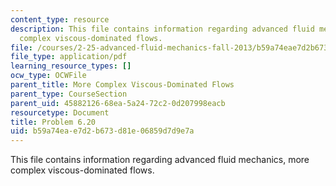 ```yaml
---
content_type: resource
description: This file contains information regarding advanced fluid mechanics, more
  complex viscous-dominated flows.
file: /courses/2-25-advanced-fluid-mechanics-fall-2013/b59a74eae7d2b673d81e06859d7d9e7a_MIT2_25F13_Problem6.20.pdf
file_type: application/pdf
learning_resource_types: []
ocw_type: OCWFile
parent_title: More Complex Viscous-Dominated Flows
parent_type: CourseSection
parent_uid: 45882126-68ea-5a24-72c2-0d207998eacb
resourcetype: Document
title: Problem 6.20
uid: b59a74ea-e7d2-b673-d81e-06859d7d9e7a
---
```

This file contains information regarding advanced fluid mechanics, more complex viscous-dominated flows.

